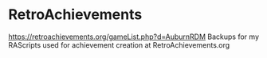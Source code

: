 # RetroAchievements

https://retroachievements.org/gameList.php?d=AuburnRDM
Backups for my RAScripts used for achievement creation at RetroAchievements.org
